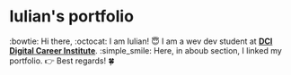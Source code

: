 # Iulian's portfolio
:bowtie: Hi there,
:octocat: I am Iulian!
:innocent: I am a wev dev student at [**DCI Digital Career Institute**](https://www.digitalcareerinstitute.org).
:simple_smile: Here, in aboub section, I linked my portfolio.
:point_right: Best regards! :four_leaf_clover:
